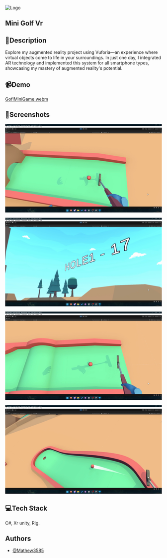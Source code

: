 
![Logo](![image](https://github.com/Mathew3585/Ar-Vuforia/assets/68810417/e9eed062-597c-4e47-a594-58b7364f9079)
)


## Mini Golf Vr



## 📜Description

Explore my augmented reality project using Vuforia—an experience where virtual objects come to life in your surroundings. In just one day, I integrated AR technology and implemented this system for all smartphone types, showcasing my mastery of augmented reality's potential.
## 📹Demo

[GoflMiniGame.webm](https://github.com/Mathew3585/Mini-golf-Vr/assets/68810417/23ff820d-1bfd-4f04-a7c7-087a389d75b2)



## 📸Screenshots

![Idle Screen](https://github.com/Mathew3585/Mini-golf-Vr/blob/main/ScreenShoot/2023-05-19%2017-11-10.00_00_00_00.Still002.png?raw=true)

![Menu](https://github.com/Mathew3585/Mini-golf-Vr/blob/main/ScreenShoot/2023-05-19%2017-11-10.00_00_13_35.Still004.png?raw=true)

![g1](https://github.com/Mathew3585/Mini-golf-Vr/blob/main/ScreenShoot/2023-05-19%2017-11-10.00_00_16_57.Still001.png?raw=true)

![g2](https://github.com/Mathew3585/Mini-golf-Vr/blob/main/ScreenShoot/2023-05-19%2017-11-10.00_00_52_18.Still003.png?raw=true)



## 💻Tech Stack

C#, Xr unity, Rig.

## Authors

- [@Mathew3585](https://www.github.com/Mathew3585)

